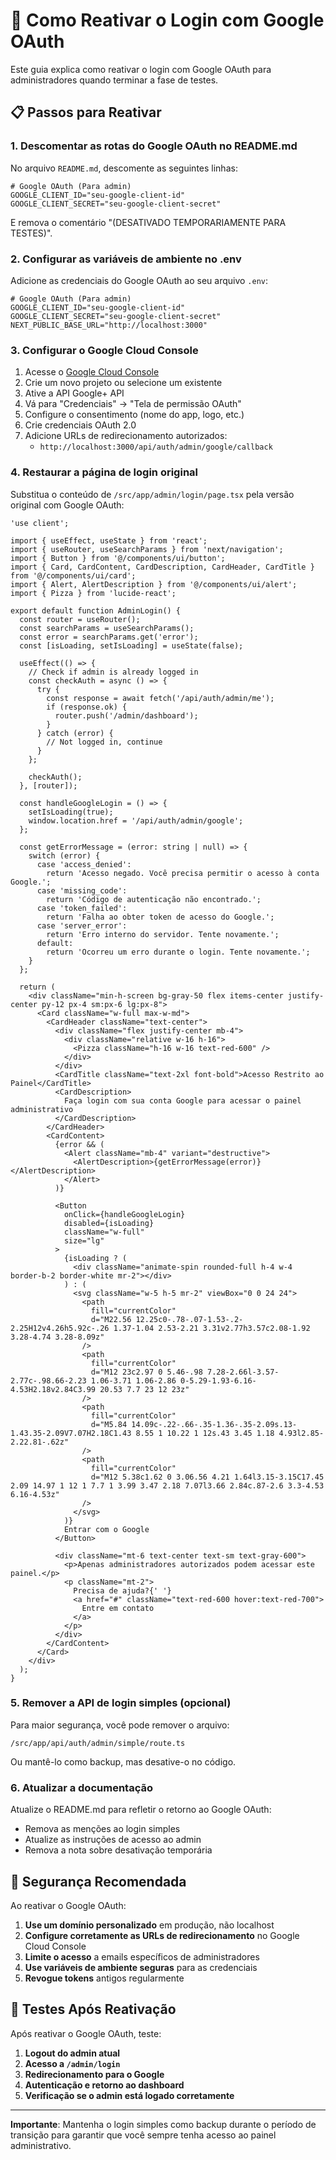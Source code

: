# 🔄 Como Reativar o Login com Google OAuth

Este guia explica como reativar o login com Google OAuth para administradores quando terminar a fase de testes.

## 📋 Passos para Reativar

### 1. Descomentar as rotas do Google OAuth no README.md

No arquivo `README.md`, descomente as seguintes linhas:

```env
# Google OAuth (Para admin)
GOOGLE_CLIENT_ID="seu-google-client-id"
GOOGLE_CLIENT_SECRET="seu-google-client-secret"
```

E remova o comentário "(DESATIVADO TEMPORARIAMENTE PARA TESTES)".

### 2. Configurar as variáveis de ambiente no .env

Adicione as credenciais do Google OAuth ao seu arquivo `.env`:

```env
# Google OAuth (Para admin)
GOOGLE_CLIENT_ID="seu-google-client-id"
GOOGLE_CLIENT_SECRET="seu-google-client-secret"
NEXT_PUBLIC_BASE_URL="http://localhost:3000"
```

### 3. Configurar o Google Cloud Console

1. Acesse o [Google Cloud Console](https://console.cloud.google.com/)
2. Crie um novo projeto ou selecione um existente
3. Ative a API Google+ API
4. Vá para "Credenciais" → "Tela de permissão OAuth"
5. Configure o consentimento (nome do app, logo, etc.)
6. Crie credenciais OAuth 2.0
7. Adicione URLs de redirecionamento autorizados:
   - `http://localhost:3000/api/auth/admin/google/callback`

### 4. Restaurar a página de login original

Substitua o conteúdo de `/src/app/admin/login/page.tsx` pela versão original com Google OAuth:

```tsx
'use client';

import { useEffect, useState } from 'react';
import { useRouter, useSearchParams } from 'next/navigation';
import { Button } from '@/components/ui/button';
import { Card, CardContent, CardDescription, CardHeader, CardTitle } from '@/components/ui/card';
import { Alert, AlertDescription } from '@/components/ui/alert';
import { Pizza } from 'lucide-react';

export default function AdminLogin() {
  const router = useRouter();
  const searchParams = useSearchParams();
  const error = searchParams.get('error');
  const [isLoading, setIsLoading] = useState(false);

  useEffect(() => {
    // Check if admin is already logged in
    const checkAuth = async () => {
      try {
        const response = await fetch('/api/auth/admin/me');
        if (response.ok) {
          router.push('/admin/dashboard');
        }
      } catch (error) {
        // Not logged in, continue
      }
    };

    checkAuth();
  }, [router]);

  const handleGoogleLogin = () => {
    setIsLoading(true);
    window.location.href = '/api/auth/admin/google';
  };

  const getErrorMessage = (error: string | null) => {
    switch (error) {
      case 'access_denied':
        return 'Acesso negado. Você precisa permitir o acesso à conta Google.';
      case 'missing_code':
        return 'Código de autenticação não encontrado.';
      case 'token_failed':
        return 'Falha ao obter token de acesso do Google.';
      case 'server_error':
        return 'Erro interno do servidor. Tente novamente.';
      default:
        return 'Ocorreu um erro durante o login. Tente novamente.';
    }
  };

  return (
    <div className="min-h-screen bg-gray-50 flex items-center justify-center py-12 px-4 sm:px-6 lg:px-8">
      <Card className="w-full max-w-md">
        <CardHeader className="text-center">
          <div className="flex justify-center mb-4">
            <div className="relative w-16 h-16">
              <Pizza className="h-16 w-16 text-red-600" />
            </div>
          </div>
          <CardTitle className="text-2xl font-bold">Acesso Restrito ao Painel</CardTitle>
          <CardDescription>
            Faça login com sua conta Google para acessar o painel administrativo
          </CardDescription>
        </CardHeader>
        <CardContent>
          {error && (
            <Alert className="mb-4" variant="destructive">
              <AlertDescription>{getErrorMessage(error)}</AlertDescription>
            </Alert>
          )}
          
          <Button
            onClick={handleGoogleLogin}
            disabled={isLoading}
            className="w-full"
            size="lg"
          >
            {isLoading ? (
              <div className="animate-spin rounded-full h-4 w-4 border-b-2 border-white mr-2"></div>
            ) : (
              <svg className="w-5 h-5 mr-2" viewBox="0 0 24 24">
                <path
                  fill="currentColor"
                  d="M22.56 12.25c0-.78-.07-1.53-.2-2.25H12v4.26h5.92c-.26 1.37-1.04 2.53-2.21 3.31v2.77h3.57c2.08-1.92 3.28-4.74 3.28-8.09z"
                />
                <path
                  fill="currentColor"
                  d="M12 23c2.97 0 5.46-.98 7.28-2.66l-3.57-2.77c-.98.66-2.23 1.06-3.71 1.06-2.86 0-5.29-1.93-6.16-4.53H2.18v2.84C3.99 20.53 7.7 23 12 23z"
                />
                <path
                  fill="currentColor"
                  d="M5.84 14.09c-.22-.66-.35-1.36-.35-2.09s.13-1.43.35-2.09V7.07H2.18C1.43 8.55 1 10.22 1 12s.43 3.45 1.18 4.93l2.85-2.22.81-.62z"
                />
                <path
                  fill="currentColor"
                  d="M12 5.38c1.62 0 3.06.56 4.21 1.64l3.15-3.15C17.45 2.09 14.97 1 12 1 7.7 1 3.99 3.47 2.18 7.07l3.66 2.84c.87-2.6 3.3-4.53 6.16-4.53z"
                />
              </svg>
            )}
            Entrar com o Google
          </Button>
          
          <div className="mt-6 text-center text-sm text-gray-600">
            <p>Apenas administradores autorizados podem acessar este painel.</p>
            <p className="mt-2">
              Precisa de ajuda?{' '}
              <a href="#" className="text-red-600 hover:text-red-700">
                Entre em contato
              </a>
            </p>
          </div>
        </CardContent>
      </Card>
    </div>
  );
}
```

### 5. Remover a API de login simples (opcional)

Para maior segurança, você pode remover o arquivo:
```
/src/app/api/auth/admin/simple/route.ts
```

Ou mantê-lo como backup, mas desative-o no código.

### 6. Atualizar a documentação

Atualize o README.md para refletir o retorno ao Google OAuth:

- Remova as menções ao login simples
- Atualize as instruções de acesso ao admin
- Remova a nota sobre desativação temporária

## 🔐 Segurança Recomendada

Ao reativar o Google OAuth:

1. **Use um domínio personalizado** em produção, não localhost
2. **Configure corretamente as URLs de redirecionamento** no Google Cloud Console
3. **Limite o acesso** a emails específicos de administradores
4. **Use variáveis de ambiente seguras** para as credenciais
5. **Revogue tokens** antigos regularmente

## 🚀 Testes Após Reativação

Após reativar o Google OAuth, teste:

1. **Logout do admin atual**
2. **Acesso a `/admin/login`**
3. **Redirecionamento para o Google**
4. **Autenticação e retorno ao dashboard**
5. **Verificação se o admin está logado corretamente**

---

**Importante**: Mantenha o login simples como backup durante o período de transição para garantir que você sempre tenha acesso ao painel administrativo.